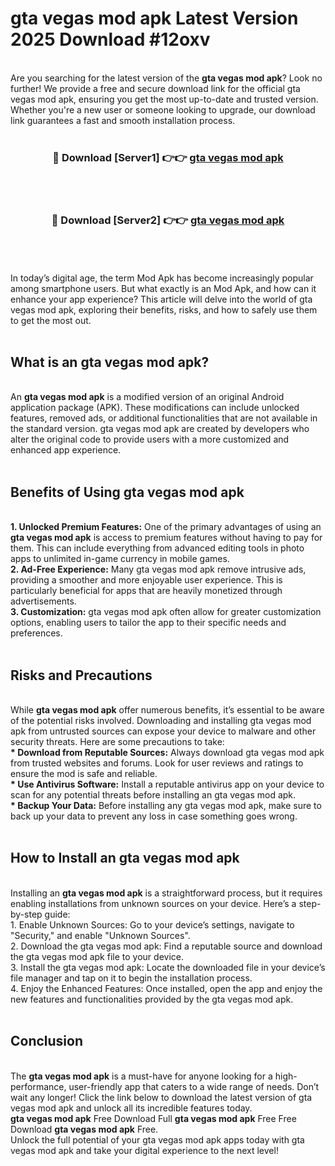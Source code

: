 # gta vegas mod apk Latest Version 2025 Download #12oxv<br>
<br>
Are you searching for the latest version of the <strong>gta vegas mod apk</strong>? Look no further! We provide a free and secure download link for the official gta vegas mod apk, ensuring you get the most up-to-date and trusted version. Whether you're a new user or someone looking to upgrade, our download link guarantees a fast and smooth installation process.
<br>
<br>
<div align="center">
<h3>🔴 Download [Server1] 👉👉 <a href="https://modyolo.store/gta_vegas_mod_apk">gta vegas mod apk</a></h3><br>
<br>
<h3>🔴 Download [Server2] 👉👉 <a href="https://modyolo.store/=gta_vegas_mod_apk">gta vegas mod apk</a></h3><br>
</div>
<br>
<br>
In today’s digital age, the term Mod Apk has become increasingly popular among smartphone users. But what exactly is an Mod Apk, and how can it enhance your app experience? This article will delve into the world of gta vegas mod apk, exploring their benefits, risks, and how to safely use them to get the most out.
<br>
<br>
<h2>What is an gta vegas mod apk?</h2>
<br>
An <strong>gta vegas mod apk</strong> is a modified version of an original Android application package (APK). These modifications can include unlocked features, removed ads, or additional functionalities that are not available in the standard version. gta vegas mod apk are created by developers who alter the original code to provide users with a more customized and enhanced app experience.
<br>
<br>
<h2>Benefits of Using gta vegas mod apk</h2>
<br>
<strong> 1. Unlocked Premium Features:</strong> One of the primary advantages of using an <strong>gta vegas mod apk</strong> is access to premium features without having to pay for them. This can include everything from advanced editing tools in photo apps to unlimited in-game currency in mobile games.
<br>
<strong> 2. Ad-Free Experience:</strong> Many gta vegas mod apk remove intrusive ads, providing a smoother and more enjoyable user experience. This is particularly beneficial for apps that are heavily monetized through advertisements.
<br>
<strong> 3. Customization:</strong> gta vegas mod apk often allow for greater customization options, enabling users to tailor the app to their specific needs and preferences.
<br>
<br>
<h2>Risks and Precautions</h2>
<br>
While <strong>gta vegas mod apk</strong> offer numerous benefits, it’s essential to be aware of the potential risks involved. Downloading and installing gta vegas mod apk from untrusted sources can expose your device to malware and other security threats. Here are some precautions to take:
<br>
<strong> * Download from Reputable Sources:</strong> Always download gta vegas mod apk from trusted websites and forums. Look for user reviews and ratings to ensure the mod is safe and reliable.
<br>
<strong> * Use Antivirus Software:</strong> Install a reputable antivirus app on your device to scan for any potential threats before installing an gta vegas mod apk.
<br>
<strong> * Backup Your Data:</strong> Before installing any gta vegas mod apk, make sure to back up your data to prevent any loss in case something goes wrong.
<br>
<br>
<h2>How to Install an gta vegas mod apk</h2>
<br>
Installing an <strong>gta vegas mod apk</strong> is a straightforward process, but it requires enabling installations from unknown sources on your device. Here’s a step-by-step guide:
<br>
 1. Enable Unknown Sources: Go to your device’s settings, navigate to "Security," and enable "Unknown Sources".
<br>
 2. Download the gta vegas mod apk: Find a reputable source and download the gta vegas mod apk file to your device.
<br>
 3. Install the gta vegas mod apk: Locate the downloaded file in your device’s file manager and tap on it to begin the installation process.
<br>
 4. Enjoy the Enhanced Features: Once installed, open the app and enjoy the new features and functionalities provided by the gta vegas mod apk.
<br>
<br>
<h2><strong>Conclusion</strong></h2>
<br>
The <strong>gta vegas mod apk</strong> is a must-have for anyone looking for a high-performance, user-friendly app that caters to a wide range of needs. Don’t wait any longer! Click the link below to download the latest version of gta vegas mod apk and unlock all its incredible features today.
<br>
<strong>gta vegas mod apk</strong> Free Download Full <strong>gta vegas mod apk</strong> Free Free Download <strong>gta vegas mod apk</strong> Free.
<br>
Unlock the full potential of your gta vegas mod apk apps today with gta vegas mod apk and take your digital experience to the next level!

